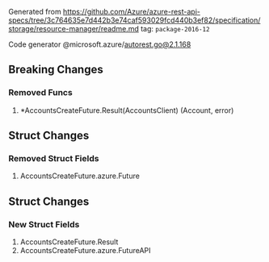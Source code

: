 Generated from https://github.com/Azure/azure-rest-api-specs/tree/3c764635e7d442b3e74caf593029fcd440b3ef82/specification/storage/resource-manager/readme.md tag: `package-2016-12`

Code generator @microsoft.azure/autorest.go@2.1.168

## Breaking Changes

### Removed Funcs

1. *AccountsCreateFuture.Result(AccountsClient) (Account, error)

## Struct Changes

### Removed Struct Fields

1. AccountsCreateFuture.azure.Future

## Struct Changes

### New Struct Fields

1. AccountsCreateFuture.Result
1. AccountsCreateFuture.azure.FutureAPI
